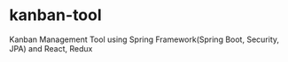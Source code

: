 # kanban-tool
Kanban Management Tool using Spring Framework(Spring Boot, Security, JPA) and React, Redux
